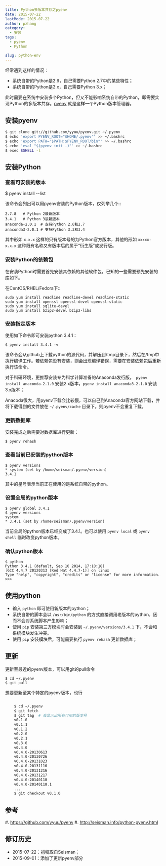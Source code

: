 ```yaml
---
title: Python多版本共存之pyenv
date: 2015-07-22
lastMode: 2015-07-22
author: pzhang
category:
  - 安装
tags:
  - pyenv
  - Python

slug: python-env
---
```



经常遇到这样的情况：

- 系统自带的Python是2.6，自己需要Python 2.7中的某些特性；
- 系统自带的Python是2.x，自己需要Python 3.x；

此时需要在系统中安装多个Python，但又不能影响系统自带的Python，即需要实现Python的多版本共存。[pyenv](https://github.com/yyuu/pyenv) 就是这样一个Python版本管理器。

## 安装pyenv

``` bash
$ git clone git://github.com/yyuu/pyenv.git ~/.pyenv
$ echo 'export PYENV_ROOT="$HOME/.pyenv"' >> ~/.bashrc
$ echo 'export PATH="$PATH:$PYENV_ROOT/bin"' >> ~/.bashrc
$ echo 'eval "$(pyenv init -)"' >> ~/.bashrc
$ exec $SHELL -l
```


<!--more-->

## 安装Python

### 查看可安装的版本

   $ pyenv install --list

该命令会列出可以用pyenv安装的Python版本，仅列举几个::

    2.7.8   # Python 2最新版本
    3.4.1   # Python 3最新版本
    anaconda-2.0.1  # 支持Python 2.6和2.7
    anaconda3-2.0.1 # 支持Python 3.3和3.4

其中形如 `x.x.x` 这样的只有版本号的为Python官方版本，其他的形如 `xxxxx-x.x.x` 这种既有名称又有版本后的属于“衍生版”或发行版。

### 安装Python的依赖包

在安装Python时需要首先安装其依赖的其他软件包，已知的一些需要预先安装的库如下。

在CentOS/RHEL/Fedora下::

    sudo yum install readline readline-devel readline-static
    sudo yum install openssl openssl-devel openssl-static
    sudo yum install sqlite-devel
    sudo yum install bzip2-devel bzip2-libs

### 安装指定版本

使用如下命令即可安装python 3.4.1：

    $ pyenv install 3.4.1 -v

该命令会从github上下载python的源代码，并解压到/tmp目录下，然后在/tmp中执行编译工作。若依赖包没有安装，则会出现编译错误，需要在安装依赖包后重新执行该命令。

对于科研环境，更推荐安装专为科学计算准备的Anaconda发行版，` pyenv install anaconda-2.1.0` 安装2.x版本，`pyenv install anaconda3-2.1.0` 安装3.x版本；

Anacoda很大，用pyenv下载会比较慢，可以自己到Anaconda官方网站下载，并将下载得到的文件放在 `~/.pyenv/cache` 目录下，则pyenv不会重复下载。

### 更新数据库

安装完成之后需要对数据库进行更新：


    $ pyenv rehash

### 查看当前已安装的python版本


    $ pyenv versions
    * system (set by /home/seisman/.pyenv/version)
    3.4.1

其中的星号表示当前正在使用的是系统自带的python。

### 设置全局的python版本


    $ pyenv global 3.4.1
    $ pyenv versions
    system
    * 3.4.1 (set by /home/seisman/.pyenv/version)

当前全局的python版本已经变成了3.4.1。也可以使用 `pyenv local` 或 `pyenv shell` 临时改变python版本。

### 确认python版本


    $ python
    Python 3.4.1 (default, Sep 10 2014, 17:10:18)
    [GCC 4.4.7 20120313 (Red Hat 4.4.7-1)] on linux
    Type "help", "copyright", "credits" or "license" for more information.
    >>>

## 使用python

-  输入 `python` 即可使用新版本的python；
-  系统自带的脚本会以 `/usr/bin/python` 的方式直接调用老版本的python，因而不会对系统脚本产生影响；
-  使用 `pip` 安装第三方模块时会安装到 `~/.pyenv/versions/3.4.1` 下，不会和系统模块发生冲突。
-  使用 `pip` 安装模块后，可能需要执行 `pyenv rehash` 更新数据库；

## 更新

更新至最近的pyenv版本，可以用git的pull命令


    $ cd ~/.pyenv
    $ git pull

想要更新至某个特定的pyenv版本，也行

``` bash

    $ cd ~/.pyenv
    $ git fetch
    $ git tag  # 会显示出所有可用的版本号
    v0.1.0
    v0.1.1
    v0.1.2
    v0.2.0
    v0.2.1
    v0.3.0
    v0.4.0
    v0.4.0-20130613
    v0.4.0-20130726
    v0.4.0-20131023
    v0.4.0-20131116
    v0.4.0-20131216
    v0.4.0-20131217
    v0.4.0-20140110
    v0.4.0-20140110.1
    ...
    $ git checkout v0.1.0
```

## 参考

#. https://github.com/yyuu/pyenv
#. http://seisman.info/python-pyenv.html

## 修订历史

- 2015-07-22：初稿取自Seisman；
- 2015-09-01：添加了更新pyenv部分
